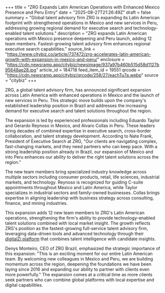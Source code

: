 +++
title = "ZRG Expands Latin American Operations with Enhanced Mexico Presence and Peru Entry"
date = "2025-08-27T21:26:49Z"
draft = false
summary = "Global talent advisory firm ZRG is expanding its Latin American footprint with strengthened operations in Mexico and new services in Peru, addressing growing regional demand for executive search and technology-enabled talent solutions."
description = "ZRG expands Latin American operations with Mexico presence deepening and Peru launch, adding 12 team members. Fastest-growing talent advisory firm enhances regional executive search capabilities."
source_link = "https://www.citybiz.co/article/737472/zrg-accelerates-latin-american-growth-with-expansion-in-mexico-and-peru/"
enclosure = "https://cdn.newsramp.app/citybiz/newsimage/937a97b460b515d58d1127b95648ae28.jpg"
article_id = 184718
feed_item_id = 19551
qrcode = "https://cdn.newsramp.app/citybiz/qrcode/258/27/eachTu7a.webp"
source = "citybiz"
+++

<p>ZRG, a global talent advisory firm, has announced significant expansion across Latin America with enhanced operations in Mexico and the launch of new services in Peru. This strategic move builds upon the company's established leadership position in Brazil and addresses the increasing demand for executive search and talent solutions throughout the region.</p><p>The expansion is led by experienced professionals including Eduardo Taylor and Gerardo Reynoso in Mexico, and Alvaro Collas in Peru. These leaders bring decades of combined expertise in executive search, cross-border collaboration, and talent strategy development. According to Nate Frank, President of Executive Search at ZRG, "Our clients are navigating complex, fast-changing markets, and they need partners who can keep pace. With a strong leadership position already in Brazil, our expansion of Mexico and into Peru enhances our ability to deliver the right talent solutions across the region."</p><p>The new team members bring specialized industry knowledge across multiple sectors including consumer products, retail, life sciences, industrial markets, and technology. Reynoso is recognized for guiding C-suite appointments throughout Mexico and Latin America, while Taylor specializes in industrial sectors and family-owned businesses. Collas brings expertise in aligning leadership with business strategy across consulting, finance, and mining industries.</p><p>This expansion adds 12 new team members to ZRG's Latin American operations, strengthening the firm's ability to provide technology-enabled talent solutions combined with local market insight. The growth reflects ZRG's position as the fastest-growing full-service talent advisory firm, leveraging data-driven tools and advanced technology through their <a href="https://www.zrg.com/digitalzi" rel="nofollow" target="_blank">digitalZi platform</a> that combines talent intelligence with candidate insights.</p><p>Denys Monteiro, CEO of ZRG Brazil, emphasized the strategic importance of this expansion: "This is an exciting moment for our entire Latin American team. By welcoming new colleagues in Mexico and Peru, we are building momentum across the region, deepening the foundations we have been laying since 2016 and expanding our ability to partner with clients even more powerfully." The expansion comes at a critical time as more clients seek partners who can combine global platforms with local expertise and digital capabilities.</p>